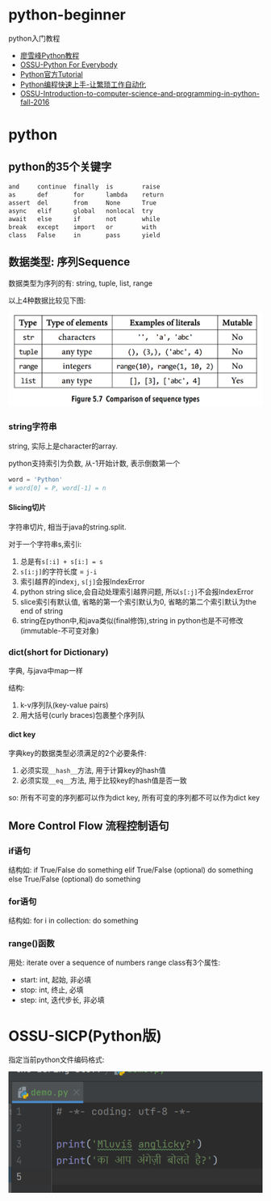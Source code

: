 # python-beginner

python入门教程

- [廖雪峰Python教程](https://www.liaoxuefeng.com/wiki/1016959663602400)
- [OSSU-Python For Everybody](https://www.py4e.com/)
- [Python官方Tutorial](https://docs.python.org/3/tutorial/index.html)
- [Python编程快速上手-让繁琐工作自动化](https://automatetheboringstuff.com/)
- [OSSU-Introduction-to-computer-science-and-programming-in-python-fall-2016](
  https://ocw.mit.edu/courses/6-0001-introduction-to-computer-science-and-programming-in-python-fall-2016/)

# python

## python的35个关键字

```text
and     continue  finally  is        raise
as      def       for      lambda    return
assert  del       from     None      True
async   elif      global   nonlocal  try
await   else      if       not       while
break   except    import   or        with
class   False     in       pass      yield
```

## 数据类型: 序列Sequence

数据类型为序列的有: string, tuple, list, range

以上4种数据比较见下图:

![string, tuple, list, range](images\序列比较.jpg "4种序列类型比较")

### string字符串

string, 实际上是character的array.

python支持索引为负数, 从-1开始计数, 表示倒数第一个

```python
word = 'Python'
# word[0] = P, word[-1] = n
```

#### Slicing切片

字符串切片, 相当于java的string.split.

对于一个字符串s,索引i:

1. 总是有`s[:i] + s[i:] = s`
2. `s[i:j]`的字符长度 = `j-i`
3. 索引越界的index`j`, `s[j]`会报IndexError
4. python string slice,会自动处理索引越界问题, 所以`s[:j]`不会报IndexError
5. slice索引有默认值, 省略的第一个索引默认为0, 省略的第二个索引默认为the end of string
6. string在python中,和java类似(final修饰),string in python也是不可修改(immutable-不可变对象)

### dict(short for Dictionary)

字典, 与java中map一样

结构:

1. k-v序列队(key-value pairs)
2. 用大括号(curly braces)包裹整个序列队

#### dict key

字典key的数据类型必须满足的2个必要条件:

1. 必须实现`__hash__`方法, 用于计算key的hash值
2. 必须实现`__eq__`方法, 用于比较key的hash值是否一致

so: 所有不可变的序列都可以作为dict key, 所有可变的序列都不可以作为dict key

## More Control Flow 流程控制语句

### if语句

结构如:
if True/False
do something
elif True/False (optional)
do something
else True/False (optional)
do something

### for语句

结构如:
for i in collection:
do something

### range()函数

用处: iterate over a sequence of numbers
range class有3个属性:

- start: int, 起始, 非必填
- stop: int, 终止, 必填
- step: int, 迭代步长, 非必填

# OSSU-SICP(Python版)

指定当前python文件编码格式:

![指定当前python文件编码格式](images\python指定当前文件编码格式.jpg "Python File Encoding")